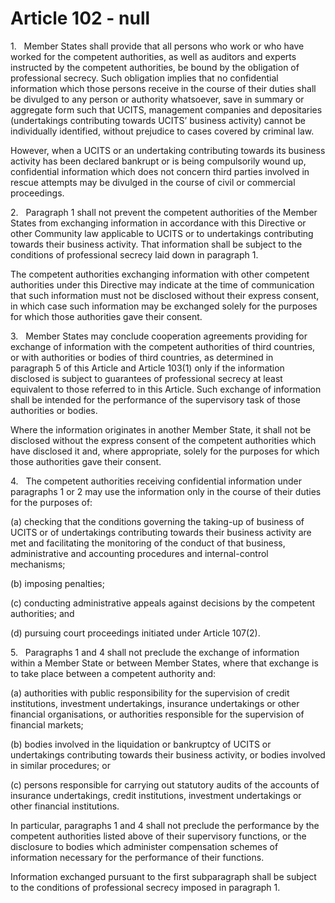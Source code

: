 # Article 102 - null


1.   Member States shall provide that all persons who work or who have worked for the competent authorities, as well as auditors and experts instructed by the competent authorities, be bound by the obligation of professional secrecy. Such obligation implies that no confidential information which those persons receive in the course of their duties shall be divulged to any person or authority whatsoever, save in summary or aggregate form such that UCITS, management companies and depositaries (undertakings contributing towards UCITS’ business activity) cannot be individually identified, without prejudice to cases covered by criminal law.

However, when a UCITS or an undertaking contributing towards its business activity has been declared bankrupt or is being compulsorily wound up, confidential information which does not concern third parties involved in rescue attempts may be divulged in the course of civil or commercial proceedings.

2.   Paragraph 1 shall not prevent the competent authorities of the Member States from exchanging information in accordance with this Directive or other Community law applicable to UCITS or to undertakings contributing towards their business activity. That information shall be subject to the conditions of professional secrecy laid down in paragraph 1.

The competent authorities exchanging information with other competent authorities under this Directive may indicate at the time of communication that such information must not be disclosed without their express consent, in which case such information may be exchanged solely for the purposes for which those authorities gave their consent.

3.   Member States may conclude cooperation agreements providing for exchange of information with the competent authorities of third countries, or with authorities or bodies of third countries, as determined in paragraph 5 of this Article and Article 103(1) only if the information disclosed is subject to guarantees of professional secrecy at least equivalent to those referred to in this Article. Such exchange of information shall be intended for the performance of the supervisory task of those authorities or bodies.

Where the information originates in another Member State, it shall not be disclosed without the express consent of the competent authorities which have disclosed it and, where appropriate, solely for the purposes for which those authorities gave their consent.

4.   The competent authorities receiving confidential information under paragraphs 1 or 2 may use the information only in the course of their duties for the purposes of:

(a) checking that the conditions governing the taking-up of business of UCITS or of undertakings contributing towards their business activity are met and facilitating the monitoring of the conduct of that business, administrative and accounting procedures and internal-control mechanisms;

(b) imposing penalties;

(c) conducting administrative appeals against decisions by the competent authorities; and

(d) pursuing court proceedings initiated under Article 107(2).

5.   Paragraphs 1 and 4 shall not preclude the exchange of information within a Member State or between Member States, where that exchange is to take place between a competent authority and:

(a) authorities with public responsibility for the supervision of credit institutions, investment undertakings, insurance undertakings or other financial organisations, or authorities responsible for the supervision of financial markets;

(b) bodies involved in the liquidation or bankruptcy of UCITS or undertakings contributing towards their business activity, or bodies involved in similar procedures; or

(c) persons responsible for carrying out statutory audits of the accounts of insurance undertakings, credit institutions, investment undertakings or other financial institutions.

In particular, paragraphs 1 and 4 shall not preclude the performance by the competent authorities listed above of their supervisory functions, or the disclosure to bodies which administer compensation schemes of information necessary for the performance of their functions.

Information exchanged pursuant to the first subparagraph shall be subject to the conditions of professional secrecy imposed in paragraph 1.
